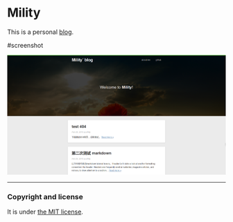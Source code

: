 # Mility

This is a personal [blog](https://Mility.github.io). 


#screenshot


![screenshot](/images/screenshot.png)

---

### Copyright and license

It is under [the MIT license](/LICENSE).

